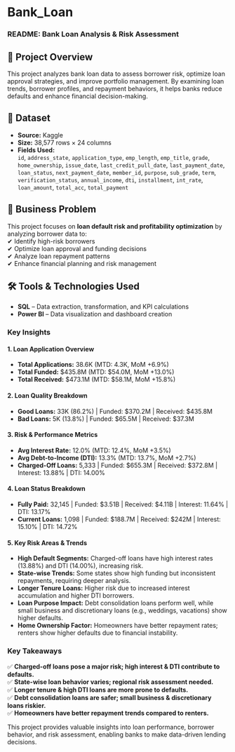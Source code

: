 # Bank_Loan

### **README: Bank Loan Analysis & Risk Assessment**  

## **📌 Project Overview**  
This project analyzes bank loan data to assess borrower risk, optimize loan approval strategies, and improve portfolio management. By examining loan trends, borrower profiles, and repayment behaviors, it helps banks reduce defaults and enhance financial decision-making.  

## **📂 Dataset**  
- **Source:** Kaggle  
- **Size:** 38,577 rows × 24 columns  
- **Fields Used:**  
  `id`, `address_state`, `application_type`, `emp_length`, `emp_title`, `grade`, `home_ownership`, `issue_date`, `last_credit_pull_date`, `last_payment_date`, `loan_status`, `next_payment_date`, `member_id`, `purpose`, `sub_grade`, `term`, `verification_status`, `annual_income`, `dti`, `installment`, `int_rate`, `loan_amount`, `total_acc`, `total_payment`  

## **🎯 Business Problem**  
This project focuses on **loan default risk and profitability optimization** by analyzing borrower data to:  
✔ Identify high-risk borrowers  
✔ Optimize loan approval and funding decisions  
✔ Analyze loan repayment patterns  
✔ Enhance financial planning and risk management  

## **🛠️ Tools & Technologies Used**  
- **SQL** – Data extraction, transformation, and KPI calculations  
- **Power BI** – Data visualization and dashboard creation  


### **Key Insights**

#### **1. Loan Application Overview**
- **Total Applications:** 38.6K (MTD: 4.3K, MoM +6.9%)
- **Total Funded:** $435.8M (MTD: $54.0M, MoM +13.0%)
- **Total Received:** $473.1M (MTD: $58.1M, MoM +15.8%)

#### **2. Loan Quality Breakdown**
- **Good Loans:** 33K (86.2%) | Funded: $370.2M | Received: $435.8M
- **Bad Loans:** 5K (13.8%) | Funded: $65.5M | Received: $37.3M

#### **3. Risk & Performance Metrics**
- **Avg Interest Rate:** 12.0% (MTD: 12.4%, MoM +3.5%)
- **Avg Debt-to-Income (DTI):** 13.3% (MTD: 13.7%, MoM +2.7%)
- **Charged-Off Loans:** 5,333 | Funded: $655.3M | Received: $372.8M | Interest: 13.88% | DTI: 14.00%

#### **4. Loan Status Breakdown**
- **Fully Paid:** 32,145 | Funded: $3.51B | Received: $4.11B | Interest: 11.64% | DTI: 13.17%
- **Current Loans:** 1,098 | Funded: $188.7M | Received: $242M | Interest: 15.10% | DTI: 14.72%

#### **5. Key Risk Areas & Trends**
- **High Default Segments:** Charged-off loans have high interest rates (13.88%) and DTI (14.00%), increasing risk.
- **State-wise Trends:** Some states show high funding but inconsistent repayments, requiring deeper analysis.
- **Longer Tenure Loans:** Higher risk due to increased interest accumulation and higher DTI borrowers.
- **Loan Purpose Impact:** Debt consolidation loans perform well, while small business and discretionary loans (e.g., weddings, vacations) show higher defaults.
- **Home Ownership Factor:** Homeowners have better repayment rates; renters show higher defaults due to financial instability.

### **Key Takeaways**
✅ **Charged-off loans pose a major risk; high interest & DTI contribute to defaults.**  
✅ **State-wise loan behavior varies; regional risk assessment needed.**  
✅ **Longer tenure & high DTI loans are more prone to defaults.**  
✅ **Debt consolidation loans are safer; small business & discretionary loans riskier.**  
✅ **Homeowners have better repayment trends compared to renters.**  


This project provides valuable insights into loan performance, borrower behavior, and risk assessment, enabling banks to make data-driven lending decisions.  
